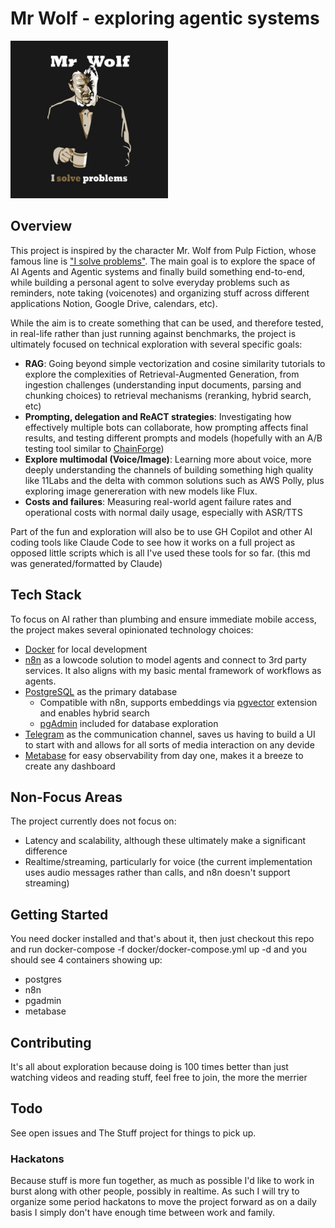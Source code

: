 # Mr Wolf - exploring agentic systems

<img src="media/mrwolf.jpg" width="50%" alt="Mr Wolf">

## Overview
This project is inspired by the character Mr. Wolf from Pulp Fiction, whose famous line is ["I solve problems"](https://www.youtube.com/watch?v=ZN12-hJI7ws). The main goal is to explore the space of AI Agents and Agentic systems and finally build something end-to-end, while building a personal agent to solve everyday problems such as reminders, note taking (voicenotes) and organizing stuff across different applications Notion, Google Drive, calendars, etc).

While the aim is to create something that can be used, and therefore tested, in real-life rather than just running against benchmarks, the project is ultimately focused on technical exploration with several specific goals:

- **RAG**: Going beyond simple vectorization and cosine similarity tutorials to explore the complexities of Retrieval-Augmented Generation, from ingestion challenges (understanding input documents, parsing and chunking choices) to retrieval mechanisms (reranking, hybrid search, etc)
- **Prompting, delegation and ReACT strategies**: Investigating how effectively multiple bots can collaborate, how prompting affects final results, and testing different prompts and models (hopefully with an A/B testing tool similar to [ChainForge](https://chainforge.ai/))
- **Explore multimodal (Voice/Image)**: Learning more about voice, more deeply understanding the channels of building something high quality like 11Labs and the delta with common solutions such as AWS Polly, plus exploring image genereration with new models like Flux.
- **Costs and failures**: Measuring real-world agent failure rates and operational costs with normal daily usage, especially with ASR/TTS

Part of the fun and exploration will also be to use GH Copilot and other AI coding tools like Claude Code to see how it works on a full project as opposed little scripts which is all I've used these tools for so far. (this md was generated/formatted by Claude)

## Tech Stack
To focus on AI rather than plumbing and ensure immediate mobile access, the project makes several opinionated technology choices:

- [Docker](https://www.docker.com) for local development
- [n8n](https://n8n.io) as a lowcode solution to model agents and connect to 3rd party services. It also aligns with my basic mental framework of workflows as agents.
- [PostgreSQL](https://www.postgresql.org) as the primary database
  - Compatible with n8n, supports embeddings via [pgvector](https://github.com/pgvector/pgvector) extension and enables hybrid search
  - [pgAdmin](https://www.pgadmin.org) included for database exploration
- [Telegram](https://telegram.org) as the communication channel, saves us having to build a UI to start with and allows for all sorts of media interaction on any devide
- [Metabase](https://www.metabase.com) for easy observability from day one, makes it a breeze to create any dashboard

## Non-Focus Areas
The project currently does not focus on:

- Latency and scalability, although these ultimately make a significant difference
- Realtime/streaming, particularly for voice (the current implementation uses audio messages rather than calls, and n8n doesn't support streaming)

## Getting Started
You need docker installed and that's about it, then just checkout this repo and run docker-compose -f docker/docker-compose.yml up -d and you should see 4 containers showing up:

- postgres
- n8n
- pgadmin
- metabase

## Contributing
It's all about exploration because doing is 100 times better than just watching videos and reading stuff, feel free to join, the more the merrier

## Todo
See open issues and The Stuff project for things to pick up.

### Hackatons
Because stuff is more fun together, as much as possible I'd like to work in burst along with other people, possibly in realtime. As such I will try to organize some period hackatons to move the project forward as on a daily basis I simply don't have enough time between work and family.